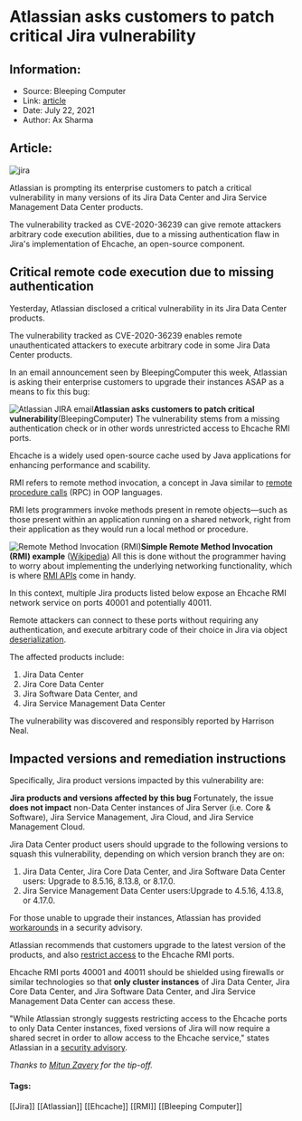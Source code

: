 # Atlassian asks customers to patch critical Jira vulnerability
### 

## Information:
+ Source: Bleeping Computer
+ Link: [article](https://www.bleepingcomputer.com/news/security/atlassian-asks-customers-to-patch-critical-jira-vulnerability/)
+ Date: July 22, 2021
+ Author: Ax Sharma


## Article:
![jira](https://www.bleepstatic.com/content/hl-images/2019/08/03/Jira.jpg)


Atlassian is prompting its enterprise customers to patch a critical vulnerability in many versions of its Jira Data Center and Jira Service Management Data Center products.


The vulnerability tracked as CVE-2020-36239 can give remote attackers arbitrary code execution abilities, due to a missing authentication flaw in Jira's implementation of Ehcache, an open-source component.


Critical remote code execution due to missing authentication
------------------------------------------------------------


Yesterday, Atlassian disclosed a critical vulnerability in its Jira Data Center products.


The vulnerability tracked as CVE-2020-36239 enables remote unauthenticated attackers to execute arbitrary code in some Jira Data Center products. 


In an email announcement seen by BleepingComputer this week, Atlassian is asking their enterprise customers to upgrade their instances ASAP as a means to fix this bug:



![Atlassian JIRA email](https://www.bleepstatic.com/images/news/u/1164866/2021/Jul-2021/atlassian-jira-vuln/jira-email.jpg)**Atlassian asks customers to patch critical vulnerability**(BleepingComputer)
The vulnerability stems from a missing authentication check or in other words unrestricted access to Ehcache RMI ports.


Ehcache is a widely used open-source cache used by Java applications for enhancing performance and scability.


RMI refers to remote method invocation, a concept in Java similar to [remote procedure calls](https://en.wikipedia.org/wiki/Remote_procedure_call "Remote procedure call") (RPC) in OOP languages.


RMI lets programmers invoke methods present in remote objects—such as those present within an application running on a shared network, right from their application as they would run a local method or procedure.



![Remote Method Invocation (RMI)](https://www.bleepstatic.com/images/news/u/1164866/2021/Jul-2021/atlassian-jira-vuln/rmi.png)**Simple Remote Method Invocation (RMI) example** ([Wikipedia](https://en.wikipedia.org/wiki/Distributed_object_communication#/media/File:Distributed_object_communication.png))
All this is done without the programmer having to worry about implementing the underlying networking functionality, which is where [RMI APIs](https://en.wikipedia.org/wiki/Java_remote_method_invocation) come in handy.


In this context, multiple Jira products listed below expose an Ehcache RMI network service on ports 40001 and potentially 40011.


Remote attackers can connect to these ports without requiring any authentication, and execute arbitrary code of their choice in Jira via object [deserialization](https://cheatsheetseries.owasp.org/cheatsheets/Deserialization_Cheat_Sheet.html).


The affected products include:


1. Jira Data Center
2. Jira Core Data Center
3. Jira Software Data Center, and
4. Jira Service Management Data Center


The vulnerability was discovered and responsibly reported by Harrison Neal.


Impacted versions and remediation instructions
----------------------------------------------


Specifically, Jira product versions impacted by this vulnerability are:



![affected versions](data:image/gif;base64,R0lGODlhAQABAAAAACH5BAEKAAEALAAAAAABAAEAAAICTAEAOw==)**Jira products and versions affected by this bug**
Fortunately, the issue **does not impact** non-Data Center instances of Jira Server (i.e. Core & Software), Jira Service Management, Jira Cloud, and Jira Service Management Cloud.


Jira Data Center product users should upgrade to the following versions to squash this vulnerability, depending on which version branch they are on:


1. Jira Data Center, Jira Core Data Center, and Jira Software Data Center users: Upgrade to 8.5.16, 8.13.8, or 8.17.0.
2. Jira Service Management Data Center users:Upgrade to 4.5.16, 4.13.8, or 4.17.0.


For those unable to upgrade their instances, Atlassian has provided [workarounds](https://confluence.atlassian.com/adminjiraserver/jira-data-center-and-jira-service-management-data-center-security-advisory-2021-07-21-1063571388.html#JiraDataCenterAndJiraServiceManagementDataCenterSecurityAdvisory20210721-Mitigation) in a security advisory.


Atlassian recommends that customers upgrade to the latest version of the products, and also [restrict access](http://confluence.atlassian.com/adminjiraserver/installing-jira-data-center-938846870.html#InstallingJiraDataCenter-Security) to the Ehcache RMI ports.


Ehcache RMI ports 40001 and 40011 should be shielded using firewalls or similar technologies so that **only cluster instances** of Jira Data Center, Jira Core Data Center, and Jira Software Data Center, and Jira Service Management Data Center can access these.


"While Atlassian strongly suggests restricting access to the Ehcache ports to only Data Center instances, fixed versions of Jira will now require a shared secret in order to allow access to the Ehcache service," states Atlassian in a [security advisory](https://confluence.atlassian.com/adminjiraserver/jira-data-center-and-jira-service-management-data-center-security-advisory-2021-07-21-1063571388.html).


*Thanks to [Mitun Zavery](https://twitter.com/mitunzavery) for the tip-off.*




#### Tags:
[[Jira]] [[Atlassian]] [[Ehcache]] [[RMI]] [[Bleeping Computer]]
